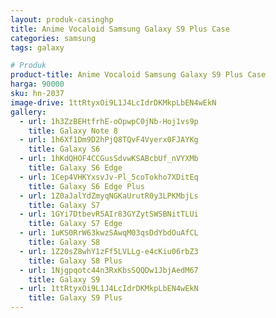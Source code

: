 ```yaml
---
layout: produk-casinghp
title: Anime Vocaloid Samsung Galaxy S9 Plus Case
categories: samsung
tags: galaxy

# Produk
product-title: Anime Vocaloid Samsung Galaxy S9 Plus Case
harga: 90000
sku: hn-2037
image-drive: 1ttRtyxOi9L1J4LcIdrDKMkpLbEN4wEkN
gallery:
  - url: 1h3ZzBEHtfrhE-oOpwpC0jNb-Hoj1vs9p
    title: Galaxy Note 8
  - url: 1h6Xf1Dm9D2hPjQ8TQvF4Vyerx0FJAYKg
    title: Galaxy S6
  - url: 1hKdQHOF4CCGusSdvwKSABcbUf_nVYXMb
    title: Galaxy S6 Edge
  - url: 1Cep4VHKYxsvJv-Pl_5coTokho7XDitEq
    title: Galaxy S6 Edge Plus
  - url: 1Z0aJalYdZmyqNGKaUrutR0y3LPKMbjLs
    title: Galaxy S7
  - url: 1GYi7DtbevR5AIr83GYZytSWSBNitTLUi
    title: Galaxy S7 Edge
  - url: 1uKS0RrW63kwzSAwqM03qsDdYbdOuAfCL
    title: Galaxy S8
  - url: 1Z20sZ8whY1zFf5LVLLg-e4cKiu06rbZ3
    title: Galaxy S8 Plus
  - url: 1Njgpqotc44n3RxKbsSQQDw1JbjAedM67
    title: Galaxy S9
  - url: 1ttRtyxOi9L1J4LcIdrDKMkpLbEN4wEkN
    title: Galaxy S9 Plus
---
```

